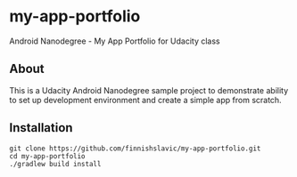 # my-app-portfolio
Android Nanodegree - My App Portfolio for Udacity class

## About
This is a Udacity Android Nanodegree sample project to demonstrate ability to set up development environment and create a simple app from scratch.

## Installation
```
git clone https://github.com/finnishslavic/my-app-portfolio.git
cd my-app-portfolio
./gradlew build install
```



